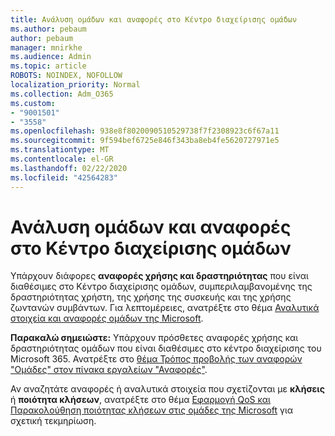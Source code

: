 ```yaml
---
title: Ανάλυση ομάδων και αναφορές στο Κέντρο διαχείρισης ομάδων
ms.author: pebaum
author: pebaum
manager: mnirkhe
ms.audience: Admin
ms.topic: article
ROBOTS: NOINDEX, NOFOLLOW
localization_priority: Normal
ms.collection: Adm_O365
ms.custom:
- "9001501"
- "3558"
ms.openlocfilehash: 938e8f8020090510529738f7f2308923c6f67a11
ms.sourcegitcommit: 9f594bef6725e846f343ba8eb4fe5620727971e5
ms.translationtype: MT
ms.contentlocale: el-GR
ms.lasthandoff: 02/22/2020
ms.locfileid: "42564283"
---
```

# <a name="teams-analytics-and-reports-in-the-teams-admin-center"></a>Ανάλυση ομάδων και αναφορές στο Κέντρο διαχείρισης ομάδων

Υπάρχουν διάφορες **αναφορές χρήσης και δραστηριότητας** που είναι διαθέσιμες στο Κέντρο διαχείρισης ομάδων, συμπεριλαμβανομένης της δραστηριότητας χρήστη, της χρήσης της συσκευής και της χρήσης ζωντανών συμβάντων. Για λεπτομέρειες, ανατρέξτε στο θέμα [Αναλυτικά στοιχεία και αναφορές ομάδων της Microsoft](https://docs.microsoft.com/microsoftteams/teams-analytics-and-reports/teams-reporting-reference).

**Παρακαλώ σημειώστε:** Υπάρχουν πρόσθετες αναφορές χρήσης και δραστηριότητας ομάδων που είναι διαθέσιμες στο κέντρο διαχείρισης του Microsoft 365. Ανατρέξτε στο [θέμα Τρόπος προβολής των αναφορών "Ομάδες" στον πίνακα εργαλείων "Αναφορές"](https://docs.microsoft.com/microsoftteams/teams-activity-reports#how-to-view-the-teams-reports-in-the-reports-dashboard).

Αν αναζητάτε αναφορές ή αναλυτικά στοιχεία που σχετίζονται με **κλήσεις** ή **ποιότητα κλήσεων**, ανατρέξτε στο θέμα [Εφαρμογή QoS και Παρακολούθηση ποιότητας κλήσεων στις ομάδες της Microsoft](https://docs.microsoft.com/microsoftteams/monitor-call-quality-qos) για σχετική τεκμηρίωση.

